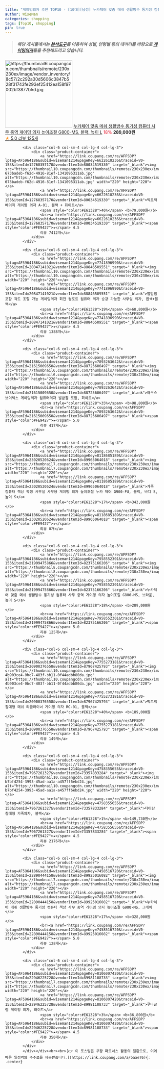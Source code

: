 ```yaml
---
title: "게이밍의자 추천 TOP10 - [10대][남성] 누카체어 맞춤 메쉬 생활방수 통기성 컴퓨터 사무 중역 게이밍 의자 높이조절 G800-MS, 블랙, 높이 L"
author: WiseMan
categories: shopping
tags: [Top10, shopping]
pin: true
---
```


> ##### 해당 게시물에서는 [**분석도구**](https://itemscout.io/)를 이용하여 **성별**, **연령별** 등의 데이터를 바탕으로 [**게이밍의자**](https://link.coupang.com/a/baae76)들을 추천해드리고 있습니다.
<div class="container"><div class="row">
            <div class="col-6 col-sm-4 col-lg-4 col-lg-3">
                <div class="product-container">
                    <a href="https://link.coupang.com/re/AFFSDP?lptag=AF5964186&subid=wiseman1214&pageKey=7958552301&traceid=V0-153&itemId=21999475867&vendorItemId=82375166227" target="_blank"><img src="https://thumbnail6.coupangcdn.com/thumbnails/remote/230x230ex/image/vendor_inventory/8c57/2c292a30d5606c3847b528f31743fe293ef25412ea158f97002bf3877b5d.jpg" alt="https://thumbnail6.coupangcdn.com/thumbnails/remote/230x230ex/image/vendor_inventory/8c57/2c292a30d5606c3847b528f31743fe293ef25412ea158f97002bf3877b5d.jpg" width="220" height="220"></a>
                    <a href="https://link.coupang.com/re/AFFSDP?lptag=AF5964186&subid=wiseman1214&pageKey=7958552301&traceid=V0-153&itemId=21999475867&vendorItemId=82375166227" target="_blank">누카체어 맞춤 메쉬 생활방수 통기성 컴퓨터 사무 중역 게이밍 의자 높이조절 G800-MS, 블랙, 높이 L</a>
                    <span style="color:#E61328">18%</span> <b>289,000원</b>
                    <br><a href="https://link.coupang.com/re/AFFSDP?lptag=AF5964186&subid=wiseman1214&pageKey=7958552301&traceid=V0-153&itemId=21999475867&vendorItemId=82375166227" target="_blank"><span style="color:#FE9427">★</span> 5.0
                    리뷰 125개</a>
                </div>
            </div>
            
            <div class="col-6 col-sm-4 col-lg-4 col-lg-3">
                <div class="product-container">
                    <a href="https://link.coupang.com/re/AFFSDP?lptag=AF5964186&subid=wiseman1214&pageKey=6622610236&traceid=V0-153&itemId=12768357170&vendorItemId=80034519330" target="_blank"><img src="https://thumbnail10.coupangcdn.com/thumbnails/remote/230x230ex/image/retail/images/1127857373415331-673badeb-f62d-4916-81ef-1341095311ab.jpg" alt="https://thumbnail10.coupangcdn.com/thumbnails/remote/230x230ex/image/retail/images/1127857373415331-673badeb-f62d-4916-81ef-1341095311ab.jpg" width="220" height="220"></a>
                    <a href="https://link.coupang.com/re/AFFSDP?lptag=AF5964186&subid=wiseman1214&pageKey=6622610236&traceid=V0-153&itemId=12768357170&vendorItemId=80034519330" target="_blank">빅트랙 베이직 게이밍 의자 A-01, 블랙 + 화이트</a>
                    <span style="color:#E61328">46%</span> <b>79,000원</b>
                    <br><a href="https://link.coupang.com/re/AFFSDP?lptag=AF5964186&subid=wiseman1214&pageKey=6622610236&traceid=V0-153&itemId=12768357170&vendorItemId=80034519330" target="_blank"><span style="color:#FE9427">★</span> 4.5
                    리뷰 7412개</a>
                </div>
            </div>
            
            <div class="col-6 col-sm-4 col-lg-4 col-lg-3">
                <div class="product-container">
                    <a href="https://link.coupang.com/re/AFFSDP?lptag=AF5964186&subid=wiseman1214&pageKey=7741896990&traceid=V0-153&itemId=20847141021&vendorItemId=88846509551" target="_blank"><img src="https://thumbnail10.coupangcdn.com/thumbnails/remote/230x230ex/image/vendor_inventory/b161/dd6a1fcb408712805c19440e844f988cd03fe40e4691095509158c26ccea.jpg" alt="https://thumbnail10.coupangcdn.com/thumbnails/remote/230x230ex/image/vendor_inventory/b161/dd6a1fcb408712805c19440e844f988cd03fe40e4691095509158c26ccea.jpg" width="220" height="220"></a>
                    <a href="https://link.coupang.com/re/AFFSDP?lptag=AF5964186&subid=wiseman1214&pageKey=7741896990&traceid=V0-153&itemId=20847141021&vendorItemId=88846509551" target="_blank">발받침 포함 각도 조절 가능 게이밍의자 회전 컴포트 컴퓨터 의자 승강 가능한 사무실 의자, 흰색+블랙</a>
                    <span style="color:#E61328">19%</span> <b>68,800원</b>
                    <br><a href="https://link.coupang.com/re/AFFSDP?lptag=AF5964186&subid=wiseman1214&pageKey=7741896990&traceid=V0-153&itemId=20847141021&vendorItemId=88846509551" target="_blank"><span style="color:#FE9427">★</span> 4.5
                    리뷰 1388개</a>
                </div>
            </div>
            
            <div class="col-6 col-sm-4 col-lg-4 col-lg-3">
                <div class="product-container">
                    <a href="https://link.coupang.com/re/AFFSDP?lptag=AF5964186&subid=wiseman1214&pageKey=7893263642&traceid=V0-153&itemId=21615009650&vendorItemId=88725606497" target="_blank"><img src="https://thumbnail6.coupangcdn.com/thumbnails/remote/230x230ex/image/vendor_inventory/2c7b/0af34f9d997276d118d7ce01e3dc6a9f62698b150ae68fa1025b385e7cff.jpg" alt="https://thumbnail6.coupangcdn.com/thumbnails/remote/230x230ex/image/vendor_inventory/2c7b/0af34f9d997276d118d7ce01e3dc6a9f62698b150ae68fa1025b385e7cff.jpg" width="220" height="220"></a>
                    <a href="https://link.coupang.com/re/AFFSDP?lptag=AF5964186&subid=wiseman1214&pageKey=7893263642&traceid=V0-153&itemId=21615009650&vendorItemId=88725606497" target="_blank">아우스 브이렉스 게이밍의자 컴퓨터의자 발받침 포함, 화이트</a>
                    <span style="color:#E61328">35%</span> <b>98,800원</b>
                    <br><a href="https://link.coupang.com/re/AFFSDP?lptag=AF5964186&subid=wiseman1214&pageKey=7893263642&traceid=V0-153&itemId=21615009650&vendorItemId=88725606497" target="_blank"><span style="color:#FE9427">★</span> 5.0
                    리뷰 417개</a>
                </div>
            </div>
            
            <div class="col-6 col-sm-4 col-lg-4 col-lg-3">
                <div class="product-container">
                    <a href="https://link.coupang.com/re/AFFSDP?lptag=AF5964186&subid=wiseman1214&pageKey=8118685189&traceid=V0-153&itemId=23020520624&vendorItemId=89965064018" target="_blank"><img src="https://thumbnail7.coupangcdn.com/thumbnails/remote/230x230ex/image/vendor_inventory/32ff/ccdb3d1aa33dda1d3f4ee482e63d68d476932a596c1714bd04ac0eb65f2f.jpg" alt="https://thumbnail7.coupangcdn.com/thumbnails/remote/230x230ex/image/vendor_inventory/32ff/ccdb3d1aa33dda1d3f4ee482e63d68d476932a596c1714bd04ac0eb65f2f.jpg" width="220" height="220"></a>
                    <a href="https://link.coupang.com/re/AFFSDP?lptag=AF5964186&subid=wiseman1214&pageKey=8118685189&traceid=V0-153&itemId=23020520624&vendorItemId=89965064018" target="_blank">가죽 컴퓨터 책상 학생 사무실 사무용 게이밍 의자 높이조절 누카 체어 G900-PU, 블랙, 바디 S, 높이 S</a>
                    <span style="color:#E61328">17%</span> <b>343,000원</b>
                    <br><a href="https://link.coupang.com/re/AFFSDP?lptag=AF5964186&subid=wiseman1214&pageKey=8118685189&traceid=V0-153&itemId=23020520624&vendorItemId=89965064018" target="_blank"><span style="color:#FE9427">★</span> 
                    리뷰 0개</a>
                </div>
            </div>
            
            <div class="col-6 col-sm-4 col-lg-4 col-lg-3">
                <div class="product-container">
                    <a href="https://link.coupang.com/re/AFFSDP?lptag=AF5964186&subid=wiseman1214&pageKey=7958552301&traceid=V0-153&itemId=21999475866&vendorItemId=82375166206" target="_blank"><img src="https://thumbnail8.coupangcdn.com/thumbnails/remote/230x230ex/image/vendor_inventory/8bd4/afb531924eb376d9bb1fb622af2dc64fb5646be3878a1f8dd68766350f99.jpg" alt="https://thumbnail8.coupangcdn.com/thumbnails/remote/230x230ex/image/vendor_inventory/8bd4/afb531924eb376d9bb1fb622af2dc64fb5646be3878a1f8dd68766350f99.jpg" width="220" height="220"></a>
                    <a href="https://link.coupang.com/re/AFFSDP?lptag=AF5964186&subid=wiseman1214&pageKey=7958552301&traceid=V0-153&itemId=21999475866&vendorItemId=82375166206" target="_blank">누카체어 맞춤 메쉬 생활방수 통기성 컴퓨터 사무 중역 게이밍 의자 높이조절 G800-MS, 브라운, 높이 S</a>
                    <span style="color:#E61328">18%</span> <b>289,000원</b>
                    <br><a href="https://link.coupang.com/re/AFFSDP?lptag=AF5964186&subid=wiseman1214&pageKey=7958552301&traceid=V0-153&itemId=21999475866&vendorItemId=82375166206" target="_blank"><span style="color:#FE9427">★</span> 5.0
                    리뷰 125개</a>
                </div>
            </div>
            
            <div class="col-6 col-sm-4 col-lg-4 col-lg-3">
                <div class="product-container">
                    <a href="https://link.coupang.com/re/AFFSDP?lptag=AF5964186&subid=wiseman1214&pageKey=7755273181&traceid=V0-153&itemId=20900376558&vendorItemId=87967425793" target="_blank"><img src="https://thumbnail10.coupangcdn.com/thumbnails/remote/230x230ex/image/retail/images/1050555900599399-4b903ce4-0bc7-483f-bb11-0f44adbb80da.jpg" alt="https://thumbnail10.coupangcdn.com/thumbnails/remote/230x230ex/image/retail/images/1050555900599399-4b903ce4-0bc7-483f-bb11-0f44adbb80da.jpg" width="220" height="220"></a>
                    <a href="https://link.coupang.com/re/AFFSDP?lptag=AF5964186&subid=wiseman1214&pageKey=7755273181&traceid=V0-153&itemId=20900376558&vendorItemId=87967425793" target="_blank">빅트랙 침대형 메쉬 리클라이너 게이밍 의자 RC-01, 블랙</a>
                    <span style="color:#E61328">40%</span> <b>189,000원</b>
                    <br><a href="https://link.coupang.com/re/AFFSDP?lptag=AF5964186&subid=wiseman1214&pageKey=7755273181&traceid=V0-153&itemId=20900376558&vendorItemId=87967425793" target="_blank"><span style="color:#FE9427">★</span> 4.5
                    리뷰 149개</a>
                </div>
            </div>
            
            <div class="col-6 col-sm-4 col-lg-4 col-lg-3">
                <div class="product-container">
                    <a href="https://link.coupang.com/re/AFFSDP?lptag=AF5964186&subid=wiseman1214&pageKey=4758355655&traceid=V0-153&itemId=7967261327&vendorItemId=73357833284" target="_blank"><img src="https://thumbnail10.coupangcdn.com/thumbnails/remote/230x230ex/image/retail/images/4780073070513276-b7bf4254-3993-45ad-aa1a-a457ff6ebd24.jpg" alt="https://thumbnail10.coupangcdn.com/thumbnails/remote/230x230ex/image/retail/images/4780073070513276-b7bf4254-3993-45ad-aa1a-a457ff6ebd24.jpg" width="220" height="220"></a>
                    <a href="https://link.coupang.com/re/AFFSDP?lptag=AF5964186&subid=wiseman1214&pageKey=4758355655&traceid=V0-153&itemId=7967261327&vendorItemId=73357833284" target="_blank">타이탄 침대형 가죽의자, 블랙</a>
                    <span style="color:#E61328">1%</span> <b>149,730원</b>
                    <br><a href="https://link.coupang.com/re/AFFSDP?lptag=AF5964186&subid=wiseman1214&pageKey=4758355655&traceid=V0-153&itemId=7967261327&vendorItemId=73357833284" target="_blank"><span style="color:#FE9427">★</span> 4.5
                    리뷰 2176개</a>
                </div>
            </div>
            
            <div class="col-6 col-sm-4 col-lg-4 col-lg-3">
                <div class="product-container">
                    <a href="https://link.coupang.com/re/AFFSDP?lptag=AF5964186&subid=wiseman1214&pageKey=7458516720&traceid=V0-153&itemId=22890444158&vendorItemId=89925016082" target="_blank"><img src="https://thumbnail7.coupangcdn.com/thumbnails/remote/230x230ex/image/vendor_inventory/1820/dfeca065b2a257a18409d71659a3894fbb466ff7a4e9dd36f78ec08a08f1.jpg" alt="https://thumbnail7.coupangcdn.com/thumbnails/remote/230x230ex/image/vendor_inventory/1820/dfeca065b2a257a18409d71659a3894fbb466ff7a4e9dd36f78ec08a08f1.jpg" width="220" height="220"></a>
                    <a href="https://link.coupang.com/re/AFFSDP?lptag=AF5964186&subid=wiseman1214&pageKey=7458516720&traceid=V0-153&itemId=22890444158&vendorItemId=89925016082" target="_blank">누카체어 메쉬 생활방수 통기성 컴퓨터 책상 사무 중역 게이밍 의자 높이조절 G900-MS, 그레이</a>
                    <span style="color:#E61328">17%</span> <b>328,000원</b>
                    <br><a href="https://link.coupang.com/re/AFFSDP?lptag=AF5964186&subid=wiseman1214&pageKey=7458516720&traceid=V0-153&itemId=22890444158&vendorItemId=89925016082" target="_blank"><span style="color:#FE9427">★</span> 5.0
                    리뷰 128개</a>
                </div>
            </div>
            
            <div class="col-6 col-sm-4 col-lg-4 col-lg-3">
                <div class="product-container">
                    <a href="https://link.coupang.com/re/AFFSDP?lptag=AF5964186&subid=wiseman1214&pageKey=8106007420&traceid=V0-153&itemId=22946225728&vendorItemId=89981108733" target="_blank"><img src="https://thumbnail7.coupangcdn.com/thumbnails/remote/230x230ex/image/vendor_inventory/6cb8/de47b8bfef911cc3d3d075964351b96ff8c783812aa1f864a1ecfa14f9b1.jpg" alt="https://thumbnail7.coupangcdn.com/thumbnails/remote/230x230ex/image/vendor_inventory/6cb8/de47b8bfef911cc3d3d075964351b96ff8c783812aa1f864a1ecfa14f9b1.jpg" width="220" height="220"></a>
                    <a href="https://link.coupang.com/re/AFFSDP?lptag=AF5964186&subid=wiseman1214&pageKey=8106007420&traceid=V0-153&itemId=22946225728&vendorItemId=89981108733" target="_blank">루나글램 게이밍 의자, 화이트</a>
                    <span style="color:#E61328">3%</span> <b>86,800원</b>
                    <br><a href="https://link.coupang.com/re/AFFSDP?lptag=AF5964186&subid=wiseman1214&pageKey=8106007420&traceid=V0-153&itemId=22946225728&vendorItemId=89981108733" target="_blank"><span style="color:#FE9427">★</span> 4.5
                    리뷰 350개</a>
                </div>
            </div>
            </div></div><br><br>[👉 이 포스팅은 쿠팡 파트너스 활동의 일환으로, 이에 따른 일정액의 수수료를 제공받습니다.](https://link.coupang.com/a/baae76){: .center}